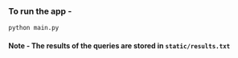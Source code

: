 ### To run the app - 

```
python main.py
```

#### Note - The results of the queries are stored in ```static/results.txt```